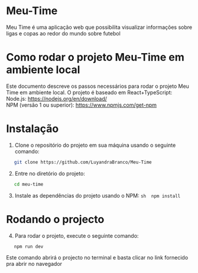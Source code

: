 # Meu-Time
   Meu Time é uma aplicação web que possibilita visualizar informações sobre ligas e copas ao redor do mundo sobre futebol
# Como rodar o projeto Meu-Time em ambiente local
   Este documento descreve os passos necessários para rodar o projeto Meu Time em ambiente local. O projeto é baseado em React+TypeScript:
             Node.js: https://nodejs.org/en/download/<br>
             NPM (versão 1 ou superior): https://www.npmjs.com/get-npm <br>
# Instalação
   1. Clone o repositório do projeto em sua máquina usando o seguinte comando:
   ```sh 
      git clone https://github.com/LuyandraBranco/Meu-Time
   ```
   2. Entre no diretório do projeto:
   ```sh 
      cd meu-time
   ```
   3. Instale as dependências do projeto usando o NPM:
    ```sh 
       npm install
    ```      
# Rodando o projecto
   4. Para rodar o projeto, execute o seguinte comando:
   ```sh 
      npm run dev 
   ```
   Este comando abrirá o projecto no terminal e basta clicar no link fornecido pra abrir no navegador

